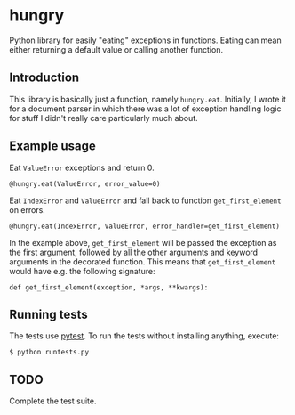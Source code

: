 # hungry

Python library for easily "eating" exceptions in functions. Eating can mean
either returning a default value or calling another function.

## Introduction

This library is basically just a function, namely `hungry.eat`.  Initially, I
wrote it for a document parser in which there was a lot of exception handling
logic for stuff I didn't really care particularly much about.

## Example usage

Eat `ValueError` exceptions and return 0.

    @hungry.eat(ValueError, error_value=0)
        
Eat `IndexError` and `ValueError` and fall back to function `get_first_element`
on errors. 

    @hungry.eat(IndexError, ValueError, error_handler=get_first_element)

In the example above, `get_first_element` will be passed the exception as the
first argument, followed by all the other arguments and keyword arguments in
the decorated function. This means that `get_first_element` would have e.g. the
following signature:

    def get_first_element(exception, *args, **kwargs):

## Running tests

The tests use [pytest](http://pytest.org/latest/). To run the tests without
installing anything, execute:

    $ python runtests.py

## TODO

Complete the test suite.
